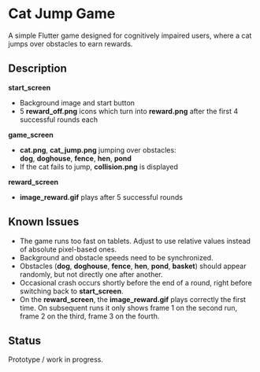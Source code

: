 # Cat Jump Game

A simple Flutter game designed for cognitively impaired users, where a cat jumps over obstacles to earn rewards.

## Description

**start_screen**  
- Background image and start button  
- 5 **reward_off.png** icons which turn into **reward.png** after the first 4 successful rounds each  

**game_screen**  
- **cat.png**, **cat_jump.png** jumping over obstacles:  
  **dog**, **doghouse**, **fence**, **hen**, **pond**  
- If the cat fails to jump, **collision.png** is displayed  

**reward_screen**  
- **image_reward.gif** plays after 5 successful rounds  

## Known Issues

- The game runs too fast on tablets. Adjust to use relative values instead of absolute pixel-based ones.
- Background and obstacle speeds need to be synchronized.
- Obstacles (**dog**, **doghouse**, **fence**, **hen**, **pond**, **basket**) should appear randomly, but not directly one after another.
- Occasional crash occurs shortly before the end of a round, right before switching back to **start_screen**.
- On the **reward_screen**, the **image_reward.gif** plays correctly the first time. On subsequent runs it only shows frame 1 on the second run, frame 2 on the third, frame 3 on the fourth.

## Status

Prototype / work in progress.
